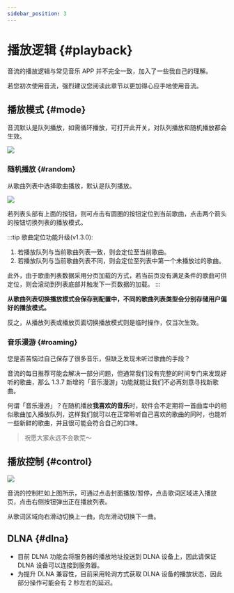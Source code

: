 ```yaml
---
sidebar_position: 3
---
```


# 播放逻辑 {#playback}

音流的播放逻辑与常见音乐 APP 并不完全一致，加入了一些我自己的理解。

若您初次使用音流，强烈建议您阅读此章节以更加得心应手地使用音流。

## 播放模式 {#mode}

音流默认是队列播放，如需循环播放，可打开此开关，对队列播放和随机播放都会生效。

![](https://oss2.aqzscn.cn//resource/blog/img/2023/860419a28223c06c03964ff34a5a8668.png)

### 随机播放 {#random}

从歌曲列表中选择歌曲播放，默认是队列播放。

![](https://oss2.aqzscn.cn//resource/blog/img/2023/e3f0f7469a58b3955598f8965eeef658.png)

若列表头部有上面的按钮，则可点击有圆圈的按钮定位到当前歌曲，点击两个箭头的按钮切换列表的播放模式。

:::tip 歌曲定位功能升级(v1.3.0):


1. 若播放队列与当前歌曲列表一致，则会定位至当前歌曲。
2. 若播放队列与当前歌曲列表不同，则会定位至列表中第一个未播放过的歌曲。

此外，由于歌曲列表数据采用分页加载的方式，若当前页没有满足条件的歌曲可供定位，则会滚动到列表底部并触发下一页数据的加载。
:::

**从歌曲列表切换播放模式会保存到配置中，不同的歌曲列表类型会分别存储用户偏好的播放模式。**

反之，从播放列表或播放页面切换播放模式则是临时操作，仅当次生效。

### 音乐漫游 {#roaming}

您是否苦恼过自己保存了很多音乐，但缺乏发现未听过歌曲的手段？

音流的每日推荐可能会解决一部分问题，但通常我们没有完整的时间专门来发现好听的歌曲，那么 1.3.7 新增的「音乐漫游」功能就能让我们不必再刻意寻找新歌曲。

何谓「音乐漫游」？在随机播放**我喜欢的音乐**时，软件会不定期将一首曲库中的相似歌曲加入播放队列，这样我们就可以在正常聆听自己喜欢的歌曲的同时，也能听一些新鲜的歌曲，并且很可能会符合自己的口味。

> 祝愿大家永远不会歌荒～

## 播放控制 {#control}

![](https://oss2.aqzscn.cn//resource/blog/img/2023/15d11e29bb8e27f58378743eb86f6fd0.png)

音流的控制栏如上图所示，可通过点击封面播放/暂停，点击歌词区域进入播放页，点击右侧按钮弹出正在播放列表。

从歌词区域向右滑动切换上一曲，向左滑动切换下一曲。

## DLNA {#dlna}

- 目前 DLNA 功能会将服务器的播放地址投送到 DLNA 设备上，因此请保证 DLNA 设备可以连接到服务器。
- 为提升 DLNA 兼容性，目前采用轮询方式获取 DLNA 设备的播放状态，因此部分操作可能会有 2 秒左右的延迟。